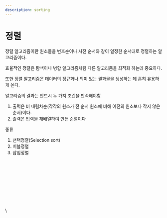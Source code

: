 ```yaml
---
description: sorting
---
```


# 정렬

정렬 알고리즘이란 원소들을 번호순이나 사전 순서와 같이 일정한 순서대로 정렬하는 알고리즘이다.

효율적인 정렬은 탐색이나 병합 알고리즘처럼 다른 알고리즘을 최적화 하는데 중요하다.

또한 정렬 알고리즘은 데이터의 정규화나 의미 있는 결과물을 생성하는 데 흔히 유용하게 쓴다.

알고리즘의 결과는 반드시 두 가지 조건을 만족해야함

1. 출력은 비 내림차순(각각의 원소가 전 순서 원소에 비해 이전의 원소보다 작지 않은 순서)이다.
2. 출력은 입력을 재배열하여 만든 순열이다

종류

1. 선택정렬(Selection sort)
2. 버블정렬
3. 삽입정렬

\
\
\
\
\
\
\
\
\
\
